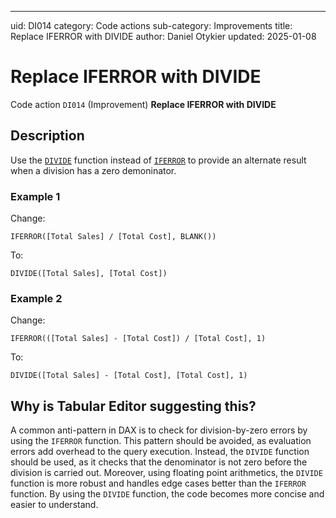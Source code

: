 ---
uid: DI014
category: Code actions
sub-category: Improvements
title: Replace IFERROR with DIVIDE
author: Daniel Otykier
updated: 2025-01-08

# Replace IFERROR with DIVIDE

Code action `DI014` (Improvement) **Replace IFERROR with DIVIDE**

## Description

Use the [`DIVIDE`](https://dax.guide/DIVIDE) function instead of [`IFERROR`](https://dax.guide/IFERROR) to provide an alternate result when a division has a zero demoninator.

### Example 1

Change:
```dax
IFERROR([Total Sales] / [Total Cost], BLANK())
```
To:
```dax
DIVIDE([Total Sales], [Total Cost])
```

### Example 2

Change:
```dax
IFERROR(([Total Sales] - [Total Cost]) / [Total Cost], 1)
```
To:
```dax
DIVIDE([Total Sales] - [Total Cost], [Total Cost], 1)
```

## Why is Tabular Editor suggesting this?

A common anti-pattern in DAX is to check for division-by-zero errors by using the `IFERROR` function. This pattern should be avoided, as evaluation errors add overhead to the query execution. Instead, the `DIVIDE` function should be used, as it checks that the denominator is not zero before the division is carried out. Moreover, using floating point arithmetics, the `DIVIDE` function is more robust and handles edge cases better than the `IFERROR` function. By using the `DIVIDE` function, the code becomes more concise and easier to understand.
